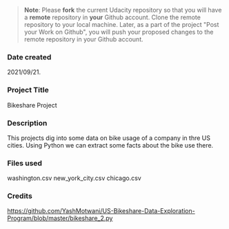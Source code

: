 >**Note**: Please **fork** the current Udacity repository so that you will have a **remote** repository in **your** Github account. Clone the remote repository to your local machine. Later, as a part of the project "Post your Work on Github", you will push your proposed changes to the remote repository in your Github account.

### Date created
2021/09/21.

### Project Title
Bikeshare Project

### Description
This projects dig into some data on bike usage of a company in thre US cities. Using Python we can extract some facts about the bike use there.

### Files used
washington.csv
new_york_city.csv
chicago.csv

### Credits
https://github.com/YashMotwani/US-Bikeshare-Data-Exploration-Program/blob/master/bikeshare_2.py

